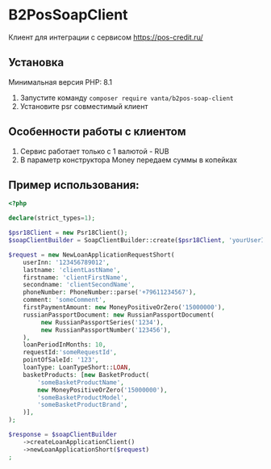 # B2PosSoapClient

Клиент для интеграции с сервисом https://pos-credit.ru/

## Установка

Минимальная версия PHP: 8.1

1. Запустите команду ```composer require vanta/b2pos-soap-client```
2. Установите psr совместимый клиент

## Особенности работы с клиентом

1. Сервис работает только с 1 валютой - RUB
2. В параметр конструктора Money передаем суммы в копейках

## Пример использования:

```php
<?php

declare(strict_types=1);

$psr18Client = new Psr18Client();
$soapClientBuilder = SoapClientBuilder::create($psr18Client, 'yourUserId', 'yourUserToken');

$request = new NewLoanApplicationRequestShort(
    userInn: '123456789012',
    lastname: 'clientLastName',
    firstname: 'clientFirstName',
    secondname: 'clientSecondName',
    phoneNumber: PhoneNumber::parse('+79611234567'),
    comment: 'someComment',
    firstPaymentAmount: new MoneyPositiveOrZero('15000000'),
    russianPassportDocument: new RussianPassportDocument(
         new RussianPassportSeries('1234'),
         new RussianPassportNumber('123456'),
    ),
    loanPeriodInMonths: 10,
    requestId:'someRequestId',
    pointOfSaleId: '123',
    loanType: LoanTypeShort::LOAN,
    basketProducts: [new BasketProduct(
        'someBasketProductName',
        new MoneyPositiveOrZero('15000000'),
        'someBasketProductModel',
        'someBasketProductBrand',
    )],
);

$response = $soapClientBuilder
    ->createLoanApplicationClient()
    ->newLoanApplicationShort($request)
;
```

